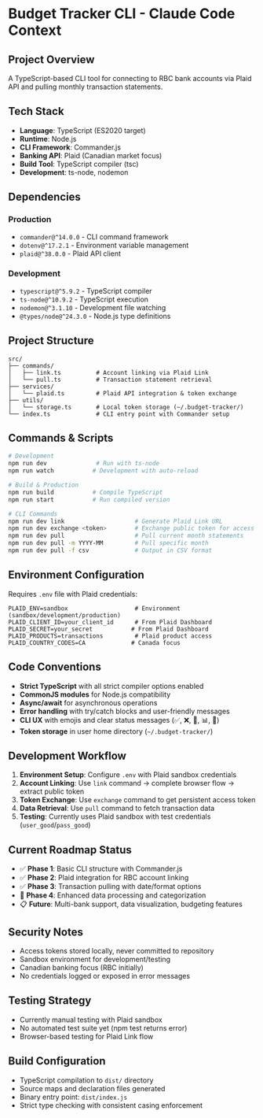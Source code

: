 # Budget Tracker CLI - Claude Code Context

## Project Overview
A TypeScript-based CLI tool for connecting to RBC bank accounts via Plaid API and pulling monthly transaction statements.

## Tech Stack
- **Language**: TypeScript (ES2020 target)
- **Runtime**: Node.js
- **CLI Framework**: Commander.js
- **Banking API**: Plaid (Canadian market focus)
- **Build Tool**: TypeScript compiler (tsc)
- **Development**: ts-node, nodemon

## Dependencies
### Production
- `commander@^14.0.0` - CLI command framework
- `dotenv@^17.2.1` - Environment variable management
- `plaid@^38.0.0` - Plaid API client

### Development
- `typescript@^5.9.2` - TypeScript compiler
- `ts-node@^10.9.2` - TypeScript execution
- `nodemon@^3.1.10` - Development file watching
- `@types/node@^24.3.0` - Node.js type definitions

## Project Structure
```
src/
├── commands/
│   ├── link.ts          # Account linking via Plaid Link
│   └── pull.ts          # Transaction statement retrieval
├── services/
│   └── plaid.ts         # Plaid API integration & token exchange
├── utils/
│   └── storage.ts       # Local token storage (~/.budget-tracker/)
└── index.ts             # CLI entry point with Commander setup
```

## Commands & Scripts
```bash
# Development
npm run dev              # Run with ts-node
npm run watch           # Development with auto-reload

# Build & Production
npm run build           # Compile TypeScript
npm run start           # Run compiled version

# CLI Commands
npm run dev link                    # Generate Plaid Link URL
npm run dev exchange <token>        # Exchange public token for access token
npm run dev pull                    # Pull current month statements
npm run dev pull -m YYYY-MM         # Pull specific month
npm run dev pull -f csv             # Output in CSV format
```

## Environment Configuration
Requires `.env` file with Plaid credentials:
```env
PLAID_ENV=sandbox                   # Environment (sandbox/development/production)
PLAID_CLIENT_ID=your_client_id      # From Plaid Dashboard
PLAID_SECRET=your_secret           # From Plaid Dashboard
PLAID_PRODUCTS=transactions         # Plaid product access
PLAID_COUNTRY_CODES=CA             # Canada focus
```

## Code Conventions
- **Strict TypeScript** with all strict compiler options enabled
- **CommonJS modules** for Node.js compatibility
- **Async/await** for asynchronous operations
- **Error handling** with try/catch blocks and user-friendly messages
- **CLI UX** with emojis and clear status messages (✅, ❌, 🔗, 📊, 🎉)
- **Token storage** in user home directory (`~/.budget-tracker/`)

## Development Workflow
1. **Environment Setup**: Configure `.env` with Plaid sandbox credentials
2. **Account Linking**: Use `link` command → complete browser flow → extract public token
3. **Token Exchange**: Use `exchange` command to get persistent access token
4. **Data Retrieval**: Use `pull` command to fetch transaction data
5. **Testing**: Currently uses Plaid sandbox with test credentials (`user_good`/`pass_good`)

## Current Roadmap Status
- ✅ **Phase 1**: Basic CLI structure with Commander.js
- ✅ **Phase 2**: Plaid integration for RBC account linking
- ✅ **Phase 3**: Transaction pulling with date/format options
- 🔄 **Phase 4**: Enhanced data processing and categorization
- 📋 **Future**: Multi-bank support, data visualization, budgeting features

## Security Notes
- Access tokens stored locally, never committed to repository
- Sandbox environment for development/testing
- Canadian banking focus (RBC initially)
- No credentials logged or exposed in error messages

## Testing Strategy
- Currently manual testing with Plaid sandbox
- No automated test suite yet (npm test returns error)
- Browser-based testing for Plaid Link flow

## Build Configuration
- TypeScript compilation to `dist/` directory
- Source maps and declaration files generated
- Binary entry point: `dist/index.js`
- Strict type checking with consistent casing enforcement